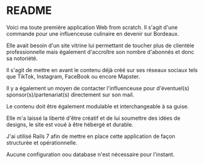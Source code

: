 # README
Voici ma toute première application Web from scratch. Il s'agit d'une commande pour une influenceuse culinaire en devenir sur Bordeaux.

Elle avait besoin d'un site vitrine lui permettant de toucher plus de clientèle professionnelle mais également d'accroître son nombre d'abonnés et donc sa notoriété.

Il s'agit de mettre en avant le contenu déjà créé sur ses réseaux sociaux tels que TikTok, Instagram, FaceBook ou encore Mapster.

Il y a également un moyen de contacter l'influenceuse pour d'éventuel(s) sponsor(s)/partenariat(s) directement sur son mail.

Le contenu doit être également modulable et interchangeable à sa guise.

Elle m'a laissé la liberté d'être créatif et de lui soumettre des idées de designs, le site est voué à être hébergé et durable.


J'ai utilisé Rails 7 afin de mettre en place cette application de façon structurée et opérationnelle.

Aucune configuration oou database n'est nécessaire pour l'instant.
